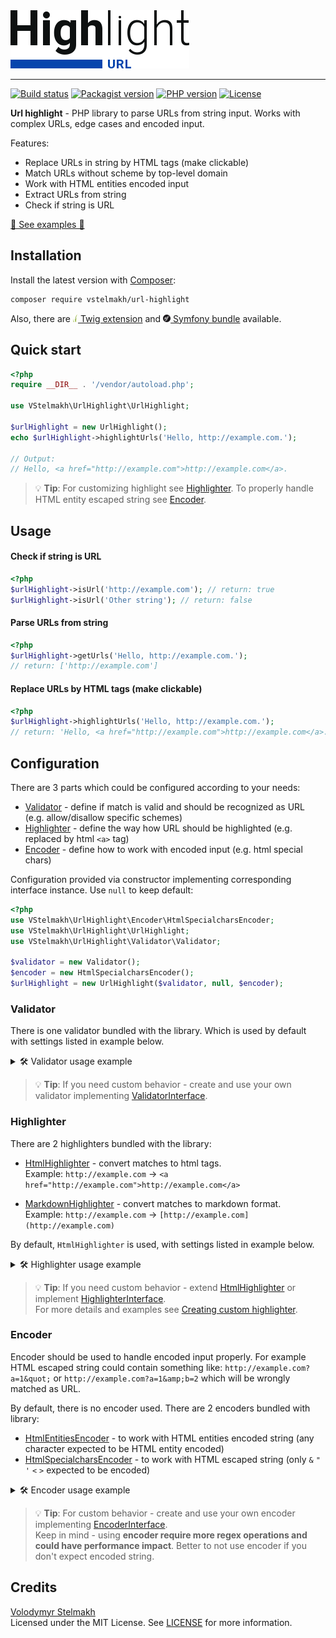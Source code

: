 <img src="./resources/url-highlight-logo.svg" width="286" height="93" alt="Url highlight logo">

---

[![Build status](https://github.com/vstelmakh/url-highlight/workflows/build/badge.svg?branch=master)](https://github.com/vstelmakh/url-highlight/actions)
[![Packagist version](https://img.shields.io/packagist/v/vstelmakh/url-highlight?color=orange)](https://packagist.org/packages/vstelmakh/url-highlight)
[![PHP version](https://img.shields.io/packagist/php-v/vstelmakh/url-highlight)](https://www.php.net/)
[![License](https://img.shields.io/github/license/vstelmakh/url-highlight?color=yellowgreen)](LICENSE)

**Url highlight** - PHP library to parse URLs from string input. Works with complex URLs, edge cases and encoded input.  

Features:
- Replace URLs in string by HTML tags (make clickable)
- Match URLs without scheme by top-level domain
- Work with HTML entities encoded input
- Extract URLs from string
- Check if string is URL

[🚀 See examples 👀](./docs/examples.md)

## Installation
Install the latest version with [Composer](https://getcomposer.org/):  
```bash
composer require vstelmakh/url-highlight
```
Also, there are
 [<img src="./resources/twig-logo.png" width="8" height="12" alt="Twig logo"> Twig extension](https://github.com/vstelmakh/url-highlight-twig-extension)
 and [<img src="./resources/symfony-logo.png" width="12" height="12" alt="Symfony logo"> Symfony bundle](https://github.com/vstelmakh/url-highlight-symfony-bundle) available.  

## Quick start  
```php
<?php
require __DIR__ . '/vendor/autoload.php';

use VStelmakh\UrlHighlight\UrlHighlight;

$urlHighlight = new UrlHighlight();
echo $urlHighlight->highlightUrls('Hello, http://example.com.');

// Output:
// Hello, <a href="http://example.com">http://example.com</a>.
```

> 💡 **Tip**: For customizing highlight see [Highlighter](#highlighter).
> To properly handle HTML entity escaped string see [Encoder](#encoder).

## Usage
#### Check if string is URL
```php
<?php
$urlHighlight->isUrl('http://example.com'); // return: true
$urlHighlight->isUrl('Other string'); // return: false
```

#### Parse URLs from string
```php
<?php
$urlHighlight->getUrls('Hello, http://example.com.');
// return: ['http://example.com']
```

#### Replace URLs by HTML tags (make clickable)
```php
<?php
$urlHighlight->highlightUrls('Hello, http://example.com.');
// return: 'Hello, <a href="http://example.com">http://example.com</a>.'
```

## Configuration
There are 3 parts which could be configured according to your needs:
- [Validator](#validator) - define if match is valid and should be recognized as URL (e.g. allow/disallow specific schemes)
- [Highlighter](#highlighter) - define the way how URL should be highlighted (e.g. replaced by html `<a>` tag)
- [Encoder](#encoder) - define how to work with encoded input (e.g. html special chars)

Configuration provided via constructor implementing corresponding interface instance.
Use `null` to keep default:  
```php
<?php
use VStelmakh\UrlHighlight\Encoder\HtmlSpecialcharsEncoder;
use VStelmakh\UrlHighlight\UrlHighlight;
use VStelmakh\UrlHighlight\Validator\Validator;

$validator = new Validator();
$encoder = new HtmlSpecialcharsEncoder();
$urlHighlight = new UrlHighlight($validator, null, $encoder);
```

### Validator
There is one validator bundled with the library. Which is used by default with settings listed in example below.  

<details>
    <summary>🛠️ Validator usage example</summary>
  
```php
<?php
use VStelmakh\UrlHighlight\UrlHighlight;
use VStelmakh\UrlHighlight\Validator\Validator;

$validator = new Validator(
    true, // bool - if should use top level domain to match urls without scheme
    [],   // string[] - array of blocklisted schemes
    [],   // string[] - array of allowlisted schemes (explicitly allowed)
    true  // bool - if should match emails (if match by TLD set to "false" - will match only "mailto" urls)
);
$urlHighlight = new UrlHighlight($validator);
```
</details>

> 💡 **Tip**: If you need custom behavior - create and use your own validator implementing [ValidatorInterface](./src/Validator/ValidatorInterface.php).  

### Highlighter
There are 2 highlighters bundled with the library:
- [HtmlHighlighter](./src/Highlighter/HtmlHighlighter.php) - convert matches to html tags.  
    Example: `http://example.com` &rarr; `<a href="http://example.com">http://example.com</a>`
    
- [MarkdownHighlighter](./src/Highlighter/MarkdownHighlighter.php) - convert matches to markdown format.  
    Example: `http://example.com` &rarr; `[http://example.com](http://example.com)`

By default, `HtmlHighlighter` is used, with settings listed in example below.  

<details>
    <summary>🛠️ Highlighter usage example</summary>

```php
<?php
use VStelmakh\UrlHighlight\Highlighter\HtmlHighlighter;
use VStelmakh\UrlHighlight\UrlHighlight;

$highlighter = new HtmlHighlighter(
    'http', // string - scheme to use for urls matched by top level domain
    [],     // string[] - key/value map of tag attributes, e.g. ['rel' => 'nofollow', 'class' => 'light']
    '',     // string - content to add before highlight: {here}<a...
    ''      // string - content to add after highlight: ...</a>{here}
);
$urlHighlight = new UrlHighlight(null, $highlighter);
```
</details>

> 💡 **Tip**: If you need custom behavior - extend [HtmlHighlighter](./src/Highlighter/HtmlHighlighter.php) or implement [HighlighterInterface](./src/Highlighter/HighlighterInterface.php).  
> For more details and examples see [Creating custom highlighter](./docs/highlighter-custom.md).  

### Encoder
Encoder should be used to handle encoded input properly. For example HTML escaped string could contain something
like: `http://example.com?a=1&quot;` or `http://example.com?a=1&amp;b=2` which will be wrongly matched as URL.

By default, there is no encoder used. There are 2 encoders bundled with library:
- [HtmlEntitiesEncoder](./src/Encoder/HtmlEntitiesEncoder.php) - to work with HTML entities encoded string (any character expected to be HTML entity encoded)
- [HtmlSpecialcharsEncoder](./src/Encoder/HtmlSpecialcharsEncoder.php) - to work with HTML escaped string (only `&` `"` `'` `<` `>` expected to be encoded)

<details>
    <summary>🛠️ Encoder usage example</summary>

```php
<?php
use VStelmakh\UrlHighlight\Encoder\HtmlSpecialcharsEncoder;
use VStelmakh\UrlHighlight\UrlHighlight;

$encoder = new HtmlSpecialcharsEncoder();
$urlHighlight = new UrlHighlight(null, null, $encoder);

$urlHighlight->highlightUrls('&lt;a href=&quot;http://example.com&quot;&gt;Example&lt;/a&gt;');
// return: '&lt;a href=&quot;<a href="http://example.com">http://example.com</a>&quot;&gt;Example&lt;/a&gt;'
```
</details>

> 💡 **Tip**: For custom behavior - create and use your own encoder implementing [EncoderInterface](./src/Encoder/EncoderInterface.php).  
> Keep in mind - using **encoder require more regex operations and could have performance impact**.
> Better to not use encoder if you don't expect encoded string.

## Credits
[Volodymyr Stelmakh](https://github.com/vstelmakh)  
Licensed under the MIT License. See [LICENSE](LICENSE) for more information.  
